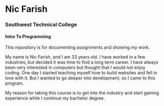 # Nic Farish

### Southwest Technical College
#### Intro To Programming

This repository is for documenting assignments and showing my work.

My name is Nic Farish, and I am 33 years old. I have worked in a few industries, but decided it was time to find a long term career. I have always been very interested in computers but thought that I would not enjoy coding. One day I started teaching myself how to build websites and fell in love with it. But I wanted to go deeper into development, so I came to this program.

My reason for taking this course is to get into the industry and start gaining experience while I continue my bachelor degree.
